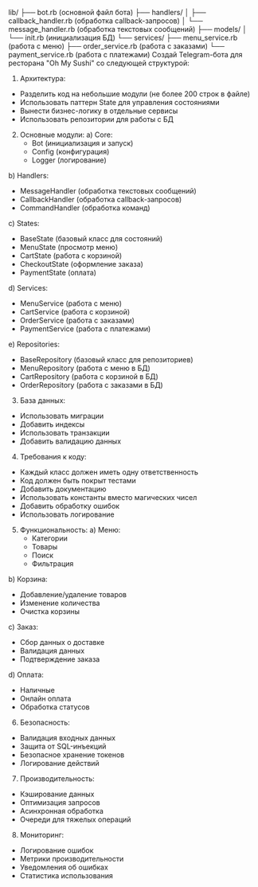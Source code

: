 lib/
├── bot.rb (основной файл бота)
├── handlers/
│   ├── callback_handler.rb (обработка callback-запросов)
│   └── message_handler.rb (обработка текстовых сообщений)
├── models/
│   └── init.rb (инициализация БД)
└── services/
    ├── menu_service.rb (работа с меню)
    ├── order_service.rb (работа с заказами)
    └── payment_service.rb (работа с платежами)
    Создай Telegram-бота для ресторана "Oh My Sushi" со следующей структурой:

1. Архитектура:
- Разделить код на небольшие модули (не более 200 строк в файле)
- Использовать паттерн State для управления состояниями
- Вынести бизнес-логику в отдельные сервисы
- Использовать репозитории для работы с БД

2. Основные модули:
a) Core:
   - Bot (инициализация и запуск)
   - Config (конфигурация)
   - Logger (логирование)

b) Handlers:
   - MessageHandler (обработка текстовых сообщений)
   - CallbackHandler (обработка callback-запросов)
   - CommandHandler (обработка команд)

c) States:
   - BaseState (базовый класс для состояний)
   - MenuState (просмотр меню)
   - CartState (работа с корзиной)
   - CheckoutState (оформление заказа)
   - PaymentState (оплата)

d) Services:
   - MenuService (работа с меню)
   - CartService (работа с корзиной)
   - OrderService (работа с заказами)
   - PaymentService (работа с платежами)

e) Repositories:
   - BaseRepository (базовый класс для репозиториев)
   - MenuRepository (работа с меню в БД)
   - CartRepository (работа с корзиной в БД)
   - OrderRepository (работа с заказами в БД)

3. База данных:
- Использовать миграции
- Добавить индексы
- Использовать транзакции
- Добавить валидацию данных

4. Требования к коду:
- Каждый класс должен иметь одну ответственность
- Код должен быть покрыт тестами
- Добавить документацию
- Использовать константы вместо магических чисел
- Добавить обработку ошибок
- Использовать логирование

5. Функциональность:
a) Меню:
   - Категории
   - Товары
   - Поиск
   - Фильтрация

b) Корзина:
   - Добавление/удаление товаров
   - Изменение количества
   - Очистка корзины

c) Заказ:
   - Сбор данных о доставке
   - Валидация данных
   - Подтверждение заказа

d) Оплата:
   - Наличные
   - Онлайн оплата
   - Обработка статусов

6. Безопасность:
- Валидация входных данных
- Защита от SQL-инъекций
- Безопасное хранение токенов
- Логирование действий

7. Производительность:
- Кэширование данных
- Оптимизация запросов
- Асинхронная обработка
- Очереди для тяжелых операций

8. Мониторинг:
- Логирование ошибок
- Метрики производительности
- Уведомления об ошибках
- Статистика использования